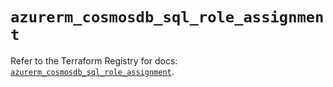 # `azurerm_cosmosdb_sql_role_assignment`

Refer to the Terraform Registry for docs: [`azurerm_cosmosdb_sql_role_assignment`](https://registry.terraform.io/providers/hashicorp/azurerm/4.38.1/docs/resources/cosmosdb_sql_role_assignment).
